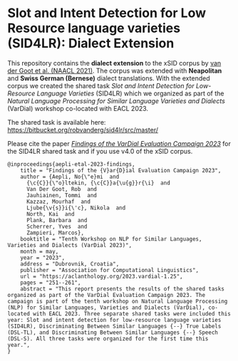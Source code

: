 # Slot and Intent Detection for Low Resource language varieties (SID4LR): Dialect Extension

This repository contains the **dialect extension** to the xSID corpus by [van der Goot et al. (NAACL 2021)](https://aclanthology.org/2021.naacl-main.197/). The corpus was extended with **Neapolitan** and **Swiss German (Bernese)** dialect translations. With the extended corpus we created the shared task _Slot and Intent Detection for Low-Resource Language Varieties_ (SID4LR) which we organized as part of the _Natural Language Processing for Similar Language Varieties and Dialects_ (VarDial) workshop co-located with EACL 2023.

The shared task is available here: https://bitbucket.org/robvanderg/sid4lr/src/master/

Please cite the paper [_Findings of the VarDial Evaluation Campaign 2023_](https://aclanthology.org/2023.vardial-1.25/) for the SID4LR shared task and if you use v4.0 of the xSID corpus.

```
@inproceedings{aepli-etal-2023-findings,
    title = "Findings of the {V}ar{D}ial Evaluation Campaign 2023",
    author = {Aepli, No{\"e}mi  and
      {\c{C}}{\"o}ltekin, {\c{C}}a{\u{g}}r{\i}  and
      Van Der Goot, Rob  and
      Jauhiainen, Tommi  and
      Kazzaz, Mourhaf  and
      Ljube{\v{s}}i{\'c}, Nikola  and
      North, Kai  and
      Plank, Barbara  and
      Scherrer, Yves  and
      Zampieri, Marcos},
    booktitle = "Tenth Workshop on NLP for Similar Languages, Varieties and Dialects (VarDial 2023)",
    month = may,
    year = "2023",
    address = "Dubrovnik, Croatia",
    publisher = "Association for Computational Linguistics",
    url = "https://aclanthology.org/2023.vardial-1.25",
    pages = "251--261",
    abstract = "This report presents the results of the shared tasks organized as part of the VarDial Evaluation Campaign 2023. The campaign is part of the tenth workshop on Natural Language Processing (NLP) for Similar Languages, Varieties and Dialects (VarDial), co-located with EACL 2023. Three separate shared tasks were included this year: Slot and intent detection for low-resource language varieties (SID4LR), Discriminating Between Similar Languages {--} True Labels (DSL-TL), and Discriminating Between Similar Languages {--} Speech (DSL-S). All three tasks were organized for the first time this year.",
}
```
